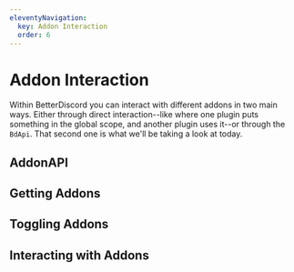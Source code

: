 ```yaml
---
eleventyNavigation:
  key: Addon Interaction
  order: 6
---
```


# Addon Interaction

Within BetterDiscord you can interact with different addons in two main ways. Either through direct interaction--like where one plugin puts something in the global scope, and another plugin uses it--or through the `BdApi`. That second one is what we'll be taking a look at today.

## AddonAPI

## Getting Addons

## Toggling Addons

## Interacting with Addons